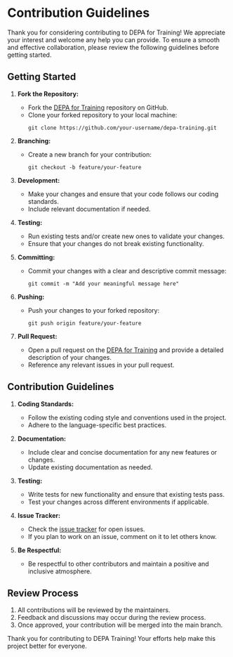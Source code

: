 # Contribution Guidelines

Thank you for considering contributing to DEPA for Training! We appreciate your interest and welcome any help you can provide. To ensure a smooth and effective collaboration, please review the following guidelines before getting started.

## Getting Started

1. **Fork the Repository:**
   - Fork the [DEPA for Training](https://github.com/ispirt/depa-training) repository on GitHub.
   - Clone your forked repository to your local machine:
     ```
     git clone https://github.com/your-username/depa-training.git
     ```

2. **Branching:**
   - Create a new branch for your contribution:
     ```
     git checkout -b feature/your-feature
     ```

3. **Development:**
   - Make your changes and ensure that your code follows our coding standards.
   - Include relevant documentation if needed.

4. **Testing:**
   - Run existing tests and/or create new ones to validate your changes.
   - Ensure that your changes do not break existing functionality.

5. **Committing:**
   - Commit your changes with a clear and descriptive commit message:
     ```
     git commit -m "Add your meaningful message here"
     ```

6. **Pushing:**
   - Push your changes to your forked repository:
     ```
     git push origin feature/your-feature
     ```

7. **Pull Request:**
   - Open a pull request on the [DEPA for Training](https://github.com/ispirt/depa-training) and provide a detailed description of your changes.
   - Reference any relevant issues in your pull request.

## Contribution Guidelines

1. **Coding Standards:**
   - Follow the existing coding style and conventions used in the project.
   - Adhere to the language-specific best practices.

2. **Documentation:**
   - Include clear and concise documentation for any new features or changes.
   - Update existing documentation as needed.

3. **Testing:**
   - Write tests for new functionality and ensure that existing tests pass.
   - Test your changes across different environments if applicable.

4. **Issue Tracker:**
   - Check the [issue tracker](https://github.com/ispirt/depa-training/issues) for open issues.
   - If you plan to work on an issue, comment on it to let others know.

5. **Be Respectful:**
   - Be respectful to other contributors and maintain a positive and inclusive atmosphere.

## Review Process

1. All contributions will be reviewed by the maintainers.
2. Feedback and discussions may occur during the review process.
3. Once approved, your contribution will be merged into the main branch.

Thank you for contributing to DEPA Training! Your efforts help make this project better for everyone.